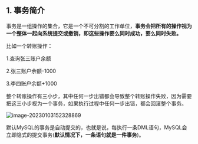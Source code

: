 ## 1. 事务简介

事务是一组操作的集合，它是一个不可分割的工作单位，**事务会把所有的操作视为一个整体一起向系统提交或撤销，即这些操作要么同时成功，要么同时失败。**

比如一个转账操作：

1.查询张三账户余额

2.张三账户余额-1000

3.李四账户余额+1000

整个转账操作有三小步，其中任何一步出错都会导致整个转账操作失败，因为需要把这三小步视为一个事务，如果执行过程中任何一步出错，都会回滚整个事务。

![image-20230103152328869](C:\Users\DELL\AppData\Roaming\Typora\typora-user-images\image-20230103152328869.png)

默认MySQL的事务是自动提交的，也就是说，每执行一条DML语句，MySQL会立即隐式的提交事务(**默认情况下，一条语句就是一件事务**)。